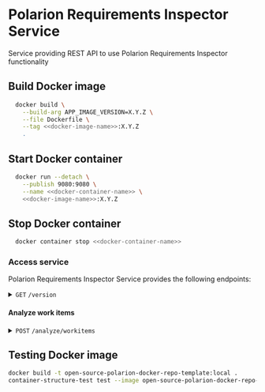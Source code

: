 # Polarion Requirements Inspector Service
Service providing REST API to use Polarion Requirements Inspector functionality

## Build Docker image

```bash
  docker build \
    --build-arg APP_IMAGE_VERSION=X.Y.Z \
    --file Dockerfile \
    --tag <<docker-image-name>>:X.Y.Z
    .
```

## Start Docker container

```bash
  docker run --detach \
    --publish 9080:9080 \
    --name <<docker-container-name>> \
    <<docker-image-name>>:X.Y.Z
```

## Stop Docker container

```bash
  docker container stop <<docker-container-name>>
```

### Access service
Polarion Requirements Inspector Service provides the following endpoints:

<details>
  <summary>
    <code>GET</code> <code>/version</code>
  </summary>

##### Responses

> | HTTP code | Content-Type       | Response                                                                                                          |
> |-----------|--------------------|-------------------------------------------------------------------------------------------------------------------|
> | `200`     | `application/json` | `{"python":"3.12.3","polarion_requirements_inspector":"4.0.0","polarion_requirements_inspector_service":"2.0.1"}` |

##### Example cURL

> ```bash
>  curl -X GET -H "Content-Type: application/json" http://localhost:9081/version
> ```

</details>

#### Analyze work items

<details>
  <summary>
    <code>POST</code> <code>/analyze/workitems</code>
  </summary>

##### Body

> | Type     | Data type      | Description                                                          |
> |----------|----------------|----------------------------------------------------------------------|
> | Required | JSON string    | JSON encoding of type list[WorkItem]                                 |

##### Responses

> | HTTP code | Content-Type      | Response                                          |
> |-----------|-------------------|---------------------------------------------------|
> | `200`     | `application/json`| JSON file                                         |
> | `400`     | `plain/text`      | Bad Request: JSON Decode Error                    |
> | `413`     | `plain/text`      | Request Entity Too Large: JSON Body too large     |
> | `500`     | `plain/text`      | Internal Server Error: Unknown Error              |

##### Example cURL

> ```bash
>   curl -X POST \
>   -H "Content-Type: application/json" \
>   -H "Accept: application/json" \
>   --data '[{"title":"example","description":"example","language":"en"}]' \
>   http://localhost:9081/inspect/workitems
> ```
</details>

## Testing Docker image

```bash
docker build -t open-source-polarion-docker-repo-template:local .
container-structure-test test --image open-source-polarion-docker-repo-template:local --config .config/container-structure-test.yaml
```
